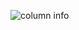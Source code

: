 ![column info](https://github.com/c-susan/flask_e2e_project/assets/123512714/4c84b063-436b-479d-9507-808731a15895)
